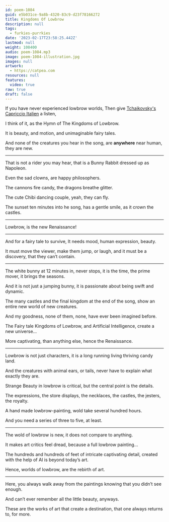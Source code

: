 ```yaml
---
id: poem-1084
guid: e5b031ce-9a8b-4320-83c9-d23f78166272
title: Kingdoms Of Lowbrow
description: null
tags:
  - furkies-purrkies
date: '2023-02-17T23:58:25.442Z'
lastmod: null
weight: 108400
audio: poem-1084.mp3
image: poem-1084-illustration.jpg
images: null
artwork:
  - https://catpea.com
resources: null
features:
  video: true
raw: true
draft: false
---
```


If you have never experienced lowbrow worlds,
Then give [Tchaikovsky's Capriccio Italien][1] a listen,

I think of it,
as the Hymn of The Kingdoms of Lowbrow.

It is beauty, and motion,
and unimaginable fairy tales.

And none of the creatures you hear in the song,
are __anywhere__ near human, they are new.

---

That is not a rider you may hear,
that is a Bunny Rabbit dressed up as Napoleon.

Even the sad clowns,
are happy philosophers.

The cannons fire candy,
the dragons breathe glitter.

The cute Chibi dancing couple,
yeah, they can fly.

The sunset ten minutes into he song,
has a gentle smile, as it crown the castles.

---

Lowbrow,
is the new Renaissance!

---

And for a fairy tale to survive,
It needs mood, human expression, beauty.

It must move the viewer, make them jump, or laugh,
and it must be a discovery, that they can’t contain.

---

The white bunny at 12 minutes in,
never stops, it is the time, the prime mover, it brings the seasons.

And it is not just a jumping bunny,
it is passionate about being swift and dynamic.

The many castles and the final kingdom at the end of the song,
show an entire new world of new creatures.

And my goodness,
none of them, none, have ever been imagined before.

The Fairy tale Kingdoms of Lowbrow,
and Artificial Intelligence, create a new universe…

More captivating,
than anything else, hence the Renaissance.

----

Lowbrow is not just characters,
it is a long running living thriving candy land.

And the creatures with animal ears, or tails,
never have to explain what exactly they are.

Strange Beauty in lowbrow is critical,
but the central point is the details.

The expressions, the store displays,
the necklaces, the castles, the jesters, the royalty.

A hand made lowbrow-painting,
wold take several hundred hours.

And you need a series of three to five,
at least.

---

The wold of lowbrow is new,
it does not compare to anything.

It makes art critics feel dread,
because a full lowbrow painting...

The hundreds and hundreds of feet of intricate captivating detail,
created with the help of AI is beyond today’s art.

Hence, worlds of lowbrow,
are the rebirth of art.

---

Here, you always walk away from the paintings
knowing that you didn’t see enough.

And can’t ever remember all the little beauty,
anyways.

These are the works of art that create a destination,
that one always returns to, for more.

[1]: https://www.youtube.com/watch?v=dyy0p90GO2w&t=3s
